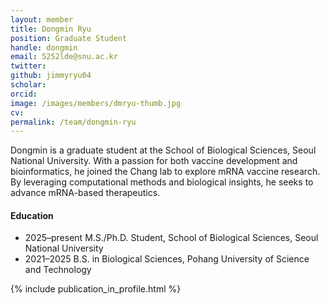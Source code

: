 ```yaml
---
layout: member
title: Dongmin Ryu
position: Graduate Student
handle: dongmin
email: 5252lde@snu.ac.kr
twitter: 
github: jimmyryu04
scholar: 
orcid: 
image: /images/members/dmryu-thumb.jpg
cv:
permalink: /team/dongmin-ryu
---
```


Dongmin is a graduate student at the School of Biological Sciences, Seoul National University. With a passion for both vaccine development and bioinformatics, he joined the Chang lab to explore mRNA vaccine research. By leveraging computational methods and biological insights, he seeks to advance mRNA-based therapeutics.

#### Education

<ul class="chronological">
  <li><span>2025–present</span> M.S./Ph.D. Student, School of Biological Sciences, Seoul National University</li>
  <li><span>2021–2025</span> B.S. in Biological Sciences, Pohang University of Science and Technology</li>
</ul>

{% include publication_in_profile.html %}